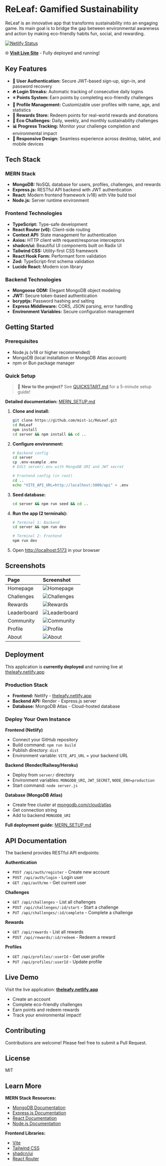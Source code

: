 # ReLeaf: Gamified Sustainability

ReLeaf is an innovative app that transforms sustainability into an engaging game. Its main goal is to bridge the gap between environmental awareness and action by making eco-friendly habits fun, social, and rewarding.

[![Netlify Status](https://api.netlify.com/api/v1/badges/f5bb5070-0daa-42c4-a58f-62391fe51973/deploy-status)](https://app.netlify.com/projects/theleafy/deploys)

🌐 **[Visit Live Site](https://theleafy.netlify.app)** - Fully deployed and running!

## Key Features

*   **🔐 User Authentication:** Secure JWT-based sign-up, sign-in, and password recovery
*   **🔥 Login Streaks:** Automatic tracking of consecutive daily logins
*   **⭐ Points System:** Earn points by completing eco-friendly challenges
*   **👤 Profile Management:** Customizable user profiles with name, age, and statistics
*   **🎁 Rewards Store:** Redeem points for real-world rewards and donations
*   **🌱 Eco Challenges:** Daily, weekly, and monthly sustainability challenges
*   **📊 Progress Tracking:** Monitor your challenge completion and environmental impact
*   **📱 Responsive Design:** Seamless experience across desktop, tablet, and mobile devices

## Tech Stack

### MERN Stack

*   **MongoDB:** NoSQL database for users, profiles, challenges, and rewards
*   **Express.js:** RESTful API backend with JWT authentication
*   **React:** Modern frontend framework (v18) with Vite build tool
*   **Node.js:** Server runtime environment

### Frontend Technologies

*   **TypeScript:** Type-safe development
*   **React Router (v6):** Client-side routing
*   **Context API:** State management for authentication
*   **Axios:** HTTP client with request/response interceptors
*   **shadcn/ui:** Beautiful UI components built on Radix UI
*   **Tailwind CSS:** Utility-first CSS framework
*   **React Hook Form:** Performant form validation
*   **Zod:** TypeScript-first schema validation
*   **Lucide React:** Modern icon library

### Backend Technologies

*   **Mongoose ODM:** Elegant MongoDB object modeling
*   **JWT:** Secure token-based authentication
*   **bcryptjs:** Password hashing and salting
*   **Express Middleware:** CORS, JSON parsing, error handling
*   **Environment Variables:** Secure configuration management

## Getting Started

### Prerequisites

*   Node.js (v18 or higher recommended)
*   MongoDB (local installation or MongoDB Atlas account)
*   npm or Bun package manager

### Quick Setup

> 🚀 **New to the project?** See [QUICKSTART.md](QUICKSTART.md) for a 5-minute setup guide!

**Detailed documentation:** [MERN_SETUP.md](MERN_SETUP.md)

1.  **Clone and install:**
    ```bash
    git clone https://github.com/mist-ic/ReLeaf.git
    cd ReLeaf
    npm install
    cd server && npm install && cd ..
    ```

2.  **Configure environment:**
    ```bash
    # Backend config
    cd server
    cp .env-example .env
    # Edit server/.env with MongoDB URI and JWT secret
    
    # Frontend config (in root)
    cd ..
    echo "VITE_API_URL=http://localhost:5000/api" > .env
    ```

3.  **Seed database:**
    ```bash
    cd server && npm run seed && cd ..
    ```

4.  **Run the app (2 terminals):**
    ```bash
    # Terminal 1: Backend
    cd server && npm run dev
    
    # Terminal 2: Frontend
    npm run dev
    ```

5.  Open [http://localhost:5173](http://localhost:5173) in your browser

## Screenshots

| Page        | Screenshot                                       |
| :---------- | :----------------------------------------------- |
| Homepage    | ![Homepage](Screenshots/Homepage.png)            |
| Challenges  | ![Challenges](Screenshots/Challenges.png)        |
| Rewards     | ![Rewards](Screenshots/Rewards.png)              |
| Leaderboard | ![Leaderboard](Screenshots/Leaderboard.png)      |
| Community   | ![Community](Screenshots/Community.png)          |
| Profile     | ![Profile](Screenshots/Profile.png)              |
| About       | ![About](Screenshots/About.png)                  |

## Deployment

This application is **currently deployed** and running live at [theleafy.netlify.app](https://theleafy.netlify.app)

### Production Stack
- **Frontend:** Netlify - [theleafy.netlify.app](https://theleafy.netlify.app)
- **Backend API:** Render - Express.js server
- **Database:** MongoDB Atlas - Cloud-hosted database

### Deploy Your Own Instance

**Frontend (Netlify)**
- Connect your GitHub repository
- Build command: `npm run build`
- Publish directory: `dist`
- Environment variable: `VITE_API_URL` = your backend URL

**Backend (Render/Railway/Heroku)**
- Deploy from `server/` directory
- Environment variables: `MONGODB_URI`, `JWT_SECRET`, `NODE_ENV=production`
- Start command: `node server.js`

**Database (MongoDB Atlas)**
- Create free cluster at [mongodb.com/cloud/atlas](https://www.mongodb.com/cloud/atlas)
- Get connection string
- Add to backend `MONGODB_URI`

**Full deployment guide:** [MERN_SETUP.md](MERN_SETUP.md)

## API Documentation

The backend provides RESTful API endpoints:

**Authentication**
- `POST /api/auth/register` - Create new account
- `POST /api/auth/login` - Login user
- `GET /api/auth/me` - Get current user

**Challenges**
- `GET /api/challenges` - List all challenges
- `POST /api/challenges/:id/start` - Start a challenge
- `PUT /api/challenges/:id/complete` - Complete a challenge

**Rewards**
- `GET /api/rewards` - List all rewards
- `POST /api/rewards/:id/redeem` - Redeem a reward

**Profiles**
- `GET /api/profiles/:userId` - Get user profile
- `PUT /api/profiles/:userId` - Update profile

## Live Demo

Visit the live application: **[theleafy.netlify.app](https://theleafy.netlify.app)**

- Create an account
- Complete eco-friendly challenges
- Earn points and redeem rewards
- Track your environmental impact!

## Contributing

Contributions are welcome! Please feel free to submit a Pull Request.

## License

MIT

## Learn More

**MERN Stack Resources:**
- [MongoDB Documentation](https://docs.mongodb.com/)
- [Express.js Documentation](https://expressjs.com/)
- [React Documentation](https://reactjs.org/)
- [Node.js Documentation](https://nodejs.org/)

**Frontend Libraries:**
- [Vite](https://vitejs.dev/)
- [Tailwind CSS](https://tailwindcss.com/docs)
- [shadcn/ui](https://ui.shadcn.com/)
- [React Router](https://reactrouter.com/)
